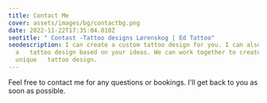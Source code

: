 ```yaml
---
title: Contact Me
cover: assets/images/bg/contactbg.png
date: 2022-11-22T17:35:04.010Z
seotitle: " Contast -Tattoo designs Lørenskog | Ed Tattoo"
seodescription: I can create a custom tattoo design for you. I can also make
  a   tattoo design based on your ideas. We can work together to create a
  unique   tattoo design.
---
```

Feel free to contact me for any questions or bookings. I'll get back to you as soon as possible.